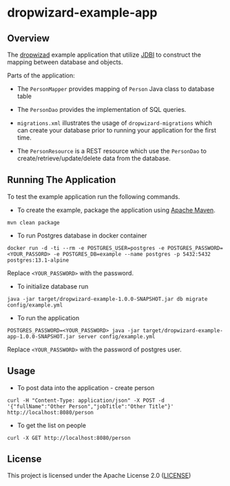 # dropwizard-example-app

## Overview

The [dropwizad](https://www.dropwizard.io/en/latest/) example application that utilize [JDBI](http://jdbi.org/) to construct the mapping between database and objects.

Parts of the application:
* The `PersonMapper` provides mapping of `Person` Java class to database table

* The `PersonDao` provides the implementation of SQL queries.

* `migrations.xml` illustrates the usage of `dropwizard-migrations` which can create your database prior to running
your application for the first time.

* The `PersonResource` is a REST resource which use the `PersonDao` to create/retrieve/update/delete data from the database.


## Running The Application

To test the example application run the following commands.

* To create the example, package the application using [Apache Maven](https://maven.apache.org/).
```shell script
mvn clean package
```

* To run Postgres database in docker container
```shell script
docker run -d -ti --rm -e POSTGRES_USER=postgres -e POSTGRES_PASSWORD=<YOUR_PASSORD> -e POSTGRES_DB=example --name postgres -p 5432:5432 postgres:13.1-alpine
```

Replace `<YOUR_PASSWORD>` with the password.

* To initialize database run
```shell script
java -jar target/dropwizard-example-1.0.0-SNAPSHOT.jar db migrate config/example.yml
```

* To run the application
```shell script
POSTGRES_PASSWORD=<YOUR_PASSWORD> java -jar target/dropwizard-example-app-1.0.0-SNAPSHOT.jar server config/example.yml
```
Replace `<YOUR_PASSWORD>` with the password of postgres user.

## Usage
* To post data into the application - create person
```shell script
curl -H "Content-Type: application/json" -X POST -d '{"fullName":"Other Person","jobTitle":"Other Title"}' http://localhost:8080/person
```

* To get the list on people
```shell script
curl -X GET http://localhost:8080/person
```

## License
This project is licensed under the Apache License 2.0 ([LICENSE](./LICENSE.TXT))
